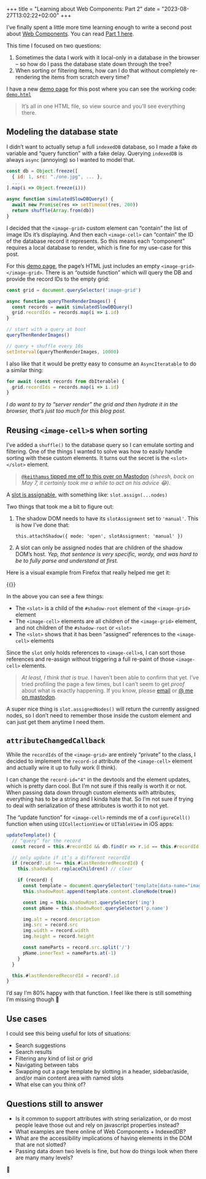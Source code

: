 +++
title = "Learning about Web Components: Part 2"
date = "2023-08-27T13:02:22+02:00"
+++

I’ve finally spent a little more time learning enough to write a second post about [Web Components][]. You can read [Part 1 here](/posts/web-components-1/).

This time I focused on two questions:

1. Sometimes the data I work with it local-only in a database in the browser – so how do I pass the database state down through the tree?
2. When sorting or filtering items, how can I do that without completely re-rendering the items from scratch every time?

I have a new [demo page][demo] for this post where you can see the working code: [`demo.html`][demo]

> It’s all in one HTML file, so view source and you’ll see everything there.

## Modeling the database state

I didn’t want to actually setup a full `indexedDB` database, so I made a fake `db` variable and “query function” with a fake delay. Querying `indexedDB` is always `async` (annoying) so I wanted to model that.

```js
const db = Object.freeze([
  { id: 1, src: "./one.jpg", ... },
  ...
].map(i => Object.freeze(i)))

async function simulatedSlowDBQuery() {
  await new Promise(res => setTimeout(res, 200))
  return shuffle(Array.from(db))
}
```

I decided that the `<image-grid>` custom element can “contain” the list of image IDs it’s displaying. And then each `<image-cell>` can “contain” the ID of the database record it represents. So this means each “component” requires a local database to render, which is fine for my use-case for this post.

For this [demo page][demo], the page’s HTML just includes an empty `<image-grid></image-grid>`. There is an “outside function” which will query the DB and provide the record IDs to the empty grid:

```js
const grid = document.querySelector('image-grid')

async function queryThenRenderImages() {
  const records = await simulatedSlowDBQuery()
  grid.recordIds = records.map(i => i.id)
}

// start with a query at boot
queryThenRenderImages()

// query + shuffle every 10s
setInterval(queryThenRenderImages, 10000)
```

I also like that it would be pretty easy to consume an `AsyncIteratable` to do a similar thing:

```js
for await (const records from dbIterable) {
  grid.recordIds = records.map(i => i.id)
}
```

_I do want to try to “server render” the grid and then hydrate it in the browser, that’s just too much for this blog post._

## Reusing `<image-cell>`s when sorting

I’ve added a `shuffle()` to the database query so I can emulate sorting and filtering. One of the things I wanted to solve was how to easily handle sorting with these custom elements. It turns out the secret is the `<slot></slot>` element. 

> [`@keithamus` tipped me off to this over on Mastodon][mastodon] _(sheesh, back on May 7, it certainly took me a while to act on his advice 😂)_.

A [slot is assignable][assign], with something like: `slot.assign(...nodes)`

Two things that took me a bit to figure out:

1. The shadow DOM needs to have its `slotAssignment` set to `'manual'`. This is how I’ve done that:

    ```
    this.attachShadow({ mode: 'open', slotAssignment: 'manual' })
    ```

2. A slot can only be assigned nodes that are children of the shadow DOM’s host. _Yep, that sentence is very specific, wordy, and was hard to be to fully parse and understand at first._

Here is a visual example from Firefox that really helped me get it:

{{<fig
  src="firefox-screenshot@2x.png"
  alt="Screenshot of Firefox showing the DOM setup with the image-grid, it’s shadow-root with a slot filled with references to image-cells"
  />}}

In the above you can see a few things:

* The `<slot>` is a child of the `#shadow-root` element of the `<image-grid>` element
* The `<image-cell>` elements are all children of the `<image-grid>` element, and not children of the `#shadow-root` or `<slot>`
* The `<slot>` shows that it has been “assigned” references to the `<image-cell>` elements

Since the `slot` only holds references to `<image-cell>`s, I can sort those references and re-assign without triggering a full re-paint of those `<image-cell>` elements. 

> _At least, I think that is true._ I haven’t been able to confirm that yet. I’ve tried profiling the page a few times, but I can’t seem to get _proof_ about what is exactly happening. If you know, please [email](mailto:myobie@duck.com) or [@ me on mastodon](https://indieweb.social/@myobie).

A super nice thing is `slot.assignedNodes()` will return the currently assigned nodes, so I don’t need to remember those inside the custom element and can just get them anytime I need them.

## `attributeChangedCallback`

While the `recordIds` of the `<image-grid>` are entirely “private” to the class, I decided to implement the `record-id` attribute of the `<image-cell>` element and actually wire it up to fully work (I think).

I can change the `record-id="4"` in the devtools and the element updates, which is pretty darn cool. But I’m not sure if this really is worth it or not. When passing data down through custom elements with attributes, everything has to be a string and I kinda hate that. So I’m not sure if trying to deal with serialization of these attributes is worth it to not yet.

The “update function” for `<image-cell>` reminds me of a `configureCell()` function when using `UICollectionView` or `UITableView` in iOS apps:

```js
updateTemplate() {
  // “query” for the record
  const record = this.#recordId && db.find(r => r.id == this.#recordId)

  // only update if it’s a different recordId
  if (record?.id !== this.#lastRenderedRecordId) {
    this.shadowRoot.replaceChildren() // clear

    if (record) {
      const template = document.querySelector('template[data-name="image-cell"]')
      this.shadowRoot.append(template.content.cloneNode(true))

      const img = this.shadowRoot.querySelector('img')
      const pName = this.shadowRoot.querySelector('p.name')

      img.alt = record.description
      img.src = record.src
      img.width = record.width
      img.height = record.height

      const nameParts = record.src.split('/')
      pName.innerText = nameParts.at(-1)
    }
  }

  this.#lastRenderedRecordId = record?.id
}
```

I’d say I’m 80% happy with that function. I feel like there is still something I’m missing though 🤔

## Use cases

I could see this being useful for lots of situations:

* Search suggestions
* Search results
* Filtering any kind of list or grid
* Navigating between tabs
* Swapping out a page template by slotting in a header, sidebar/aside, and/or main content area with named slots
* What else can you think of?

## Questions still to answer

* Is it common to support attributes with string serialization, or do most people leave those out and rely on javascript properties instead?
* What examples are there online of Web Components + IndexedDB?
* What are the accessibility implications of having elements in the DOM that are not slotted?
* Passing data down two levels is fine, but how do things look when there are many many levels?

🫡




[Web Components]: https://developer.mozilla.org/en-US/docs/Web/API/Web_components
[demo]: ./demo.html
[assign]: https://developer.mozilla.org/en-US/docs/Web/API/HTMLSlotElement/assign
[mastodon]: https://indieweb.social/@keithamus/110327619515521232

